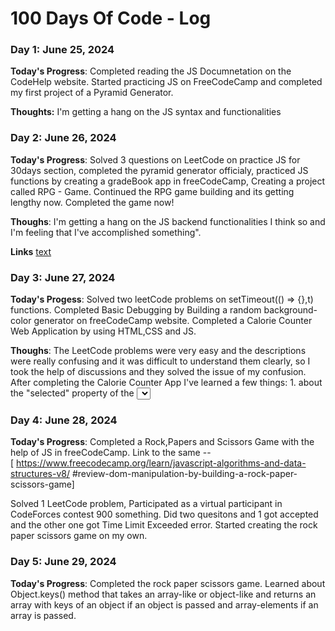 # 100 Days Of Code - Log

### Day 1: June 25, 2024


**Today's Progress**: Completed reading the JS Documnetation on the CodeHelp website. Started practicing JS on FreeCodeCamp and completed my first project of a Pyramid Generator.

**Thoughts:** I'm getting a hang on the JS syntax and functionalities

### Day 2: June 26, 2024

**Today's Progress**: Solved 3 questions on LeetCode on practice JS for 30days section, completed the pyramid generator officialy, practiced JS functions by creating a gradeBook app in freeCodeCamp, Creating a project called RPG - Game. Continued the RPG game building and its getting lengthy now. Completed the game now!

**Thoughs**: I'm getting a hang on the JS backend functionalities I think so and I'm feeling that I've accomplished something".

**Links** [text](https://www.freecodecamp.org/learn/javascript-algorithms-and-data-structures-v8/#learn-basic-javascript-by-building-a-role-playing-game)


### Day 3: June 27, 2024

**Today's Progess**: Solved two leetCode problems on setTimeout(() => {},t) functions. Completed Basic Debugging by Building a random background-color generator on freeCodeCamp website. Completed a Calorie Counter Web Application by using HTML,CSS and JS.

**Thoughs**: The LeetCode problems were very easy and the descriptions were really confusing and it was difficult to understand them clearly, so I took the help of discussions and they solved the issue of my confusion. After completing the Calorie Counter App I've learned a few things: 1. about the "selected" property of the <select> HTML element. It selects the option with that attribute as default one.<br/>
2.Learned a lot about Regex, it is a short for Regular Expressions, It is used to recognize patterns in strings, it has the syntax of const regex = /+-\s/g; This is used to find strings like this: "+- Hello" or "+- Bye" but not strings like "+Hello". To do that we have something called Character Classes we can add to the regex, regex = /[+-\s]/g. This can detect strings like "+hello", The "g"in the regex performs a global match meaning it keeps on finding the patterns even after a match. Similarly there is another thing like this <br/> regex = /[+-\s]/i, the "i" here makes the regex match patterns case-insensitively.
<br/>
3. String.replace() method. It takes two arguments - .replace(regex or a string to find, string to replace it with);
4. const regex = /[0-9]/g, this recognizes and matches all strings with a single digit. To match multiple digits, we use /[0-9]+/ after the character class. Instead of writing /[0-9]+/ we have a shorthand like this /\d+/g. This can match all strings which have any number in them.
<br/>
5.String.match() method. It takes a regex as an argument and returns an array of the matched results. <br/>
6. Regarding DOM: element.insertAdjacentHTML(position,HTML to add); <br/>
7. .alert() function, which is a built-in function of a browser and it is used to display whatever is passed into it as an alert or a pop-up. </br>
8. Array.from(array-like) method. I used this to create an array from a NodeList. document.querySelectorAll() returns a NodeList, which is an array-like. so the method takes a NodeList and returns an array with the elements of NodeList as array elements

### Day 4: June 28, 2024

**Today's Progress**: Completed a Rock,Papers and Scissors Game with the help of JS in freeCodeCamp. Link to the same --  
[ https://www.freecodecamp.org/learn/javascript-algorithms-and-data-structures-v8/ #review-dom-manipulation-by-building-a-rock-paper-scissors-game] <br/>

Solved 1 LeetCode problem, Participated as a virtual participant in CodeForces contest 900 something. Did two quesitons and 1 got accepted and the other one got Time Limit Exceeded error. Started creating the rock paper scissors game on my own. 

### Day 5: June 29, 2024

**Today's Progress**: Completed the rock paper scissors game. Learned about Object.keys() method that takes an array-like or object-like and returns an array with keys of an object if an object is passed and array-elements if an array is passed.
